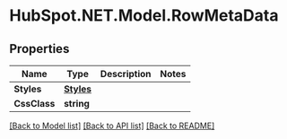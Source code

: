 # HubSpot.NET.Model.RowMetaData

## Properties

Name | Type | Description | Notes
------------ | ------------- | ------------- | -------------
**Styles** | [**Styles**](Styles.md) |  | 
**CssClass** | **string** |  | 

[[Back to Model list]](../README.md#documentation-for-models) [[Back to API list]](../README.md#documentation-for-api-endpoints) [[Back to README]](../README.md)

